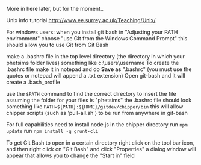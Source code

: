 More in here later, but for the moment..

Unix info tutorial http://www.ee.surrey.ac.uk/Teaching/Unix/

For windows users:
 when you install git bash in "Adjusting your PATH environment" choose "use GIt from the Windows Command Prompt" this should allow you to use Git from Git Bash

make a .bashrc file in the top level directory (the directory in which your phetsims folder lives) something like c:\users\username
To create the .bashrc file make it in notepad and do **Save as** ".bashrc" (you must use the quotes or notepad will append a .txt extension)
Open git-bash and it will create a .bash_profile

use the `$PATH` command to find the correct directory to insert the file
assuming the folder for your files is "phetsims" the .bashrc file should look something like `PATH=${PATH}:${HOME}/gitdev/chipper/bin`
this will allow chipper scripts (such as 'pull-all.sh') to be run from anywhere in git-bash

For full capabilities need to install node.js
in the chipper directory 
run `npm update`
run `npm install -g grunt-cli`

To get Git Bash to open in a certain directory right click on the tool bar icon, and then right click on "Git Bash" and click "Properties" a dialog window will appear that allows you to change the "Start in" field
